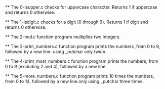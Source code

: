** The 0-isupper.c checks for uppercase character. Returns 1 if uppercase and returns 0 otherwise.

** The 1-isdigit.c checks for a digit (0 through 9). Returns 1 if digit and returns 0 otherwise.

** The 2-mul.c function program multiplies two integers.

** The 3-print_numbers.c function program prints the numbers, from 0 to 9, followed by a new line. using _putchar only twice.

** The 4-print_most_numbers.c function program prints the numbers, from 0 to 9 (excluding 2 and 4), followed by a new line.

** The 5-more_numbers.c function program prints 10 times the numbers, from 0 to 14, followed by a new line.only using _putchar three times.

